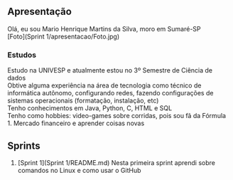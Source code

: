 ## Apresentação

Olá, eu sou Mario Henrique Martins da Silva, moro em Sumaré-SP<br>
[Foto](Sprint 1/apresentacao/Foto.jpg)<br>

### Estudos
Estudo na UNIVESP e atualmente estou no 3º Semestre de Ciência de dados<br>
Obtive alguma experiência na área de tecnologia como técnico de informática autônomo, configurando redes, fazendo configurações de sistemas operacionais (formatação, instalação, etc)<br>
Tenho conhecimentos em Java, Python, C, HTML e SQL<br>
Tenho como hobbies: video-games sobre corridas, pois sou fã da Fórmula 1. Mercado financeiro e aprender coisas novas<br>

## Sprints 

1. [Sprint 1](Sprint 1/README.md)
Nesta primeira sprint aprendi sobre comandos no Linux e como usar o GitHub